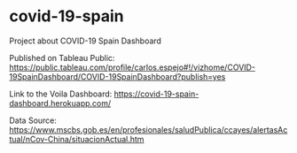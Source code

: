 # covid-19-spain
Project about COVID-19 Spain Dashboard

Published on Tableau Public: https://public.tableau.com/profile/carlos.espejo#!/vizhome/COVID-19SpainDashboard/COVID-19SpainDashboard?publish=yes

Link to the Voila Dashboard: https://covid-19-spain-dashboard.herokuapp.com/

Data Source: https://www.mscbs.gob.es/en/profesionales/saludPublica/ccayes/alertasActual/nCov-China/situacionActual.htm
